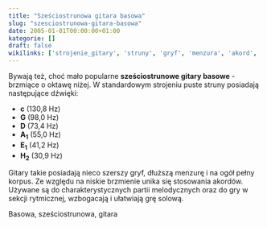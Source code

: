 ```yaml
---
title: "Sześciostrunowa gitara basowa"
slug: "szesciostrunowa-gitara-basowa"
date: 2005-01-01T00:00:00+01:00
kategorie: []
draft: false
wikilinks: ['strojenie_gitary', 'struny', 'gryf', 'menzura', 'akord', 'kategoria:rodzaje_gitar']
---
```

Bywają też, choć mało popularne **sześciostrunowe gitary basowe** -
brzmiące o oktawę niżej. W standardowym
strojeniu<!-- link nie odnosił się do niczego --> puste
struny<!-- link nie odnosił się do niczego --> posiadają następujące dźwięki:

  - **c** (130,8 Hz)
  - **G** (98,0 Hz)
  - **D** (73,4 Hz)
  - **A<sub>1</sub>** (55,0 Hz)
  - **E<sub>1</sub>** (41,2 Hz)
  - **H<sub>2</sub>** (30,9 Hz)

Gitary takie posiadają nieco szerszy gryf<!-- link nie odnosił się do niczego -->, dłuższą
menzurę<!-- link nie odnosił się do niczego --> i na ogół pełny korpus. Ze względu na
niskie brzmienie unika się stosowania akordów<!-- link nie odnosił się do niczego -->.
Używane są do charakterystycznych partii melodycznych oraz do gry w
sekcji rytmicznej, wzbogacają i ułatwiają grę solową.

Basowa, sześciostrunowa, gitara<!-- link nie odnosił się do niczego -->